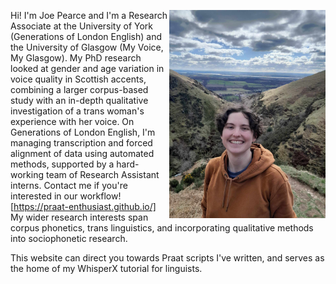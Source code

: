  <img style="float: right;" src="/docs/assets/photo_of_me.jpeg" alt="Photo of Joe Pearce" width="250" margins = 25> Hi! I'm Joe Pearce and I'm a Research Associate at the University of York (Generations of London English) and the University of Glasgow (My Voice, My Glasgow). My PhD research looked at gender and age variation in voice quality in Scottish accents, combining a larger corpus-based study with an in-depth qualitative investigation of a trans woman's experience with her voice. On Generations of London English, I'm managing transcription and forced alignment of data using automated methods, supported by a hard-working team of Research Assistant interns. Contact me if you're interested in our workflow! [https://praat-enthusiast.github.io/] My wider research interests span corpus phonetics, trans linguistics, and incorporating qualitative methods into sociophonetic research. 

This website can direct you towards Praat scripts I've written, and serves as the home of my WhisperX tutorial for linguists.


